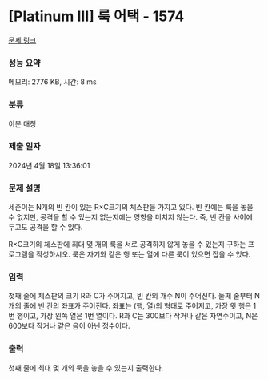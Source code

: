 # [Platinum III] 룩 어택 - 1574 

[문제 링크](https://www.acmicpc.net/problem/1574) 

### 성능 요약

메모리: 2776 KB, 시간: 8 ms

### 분류

이분 매칭

### 제출 일자

2024년 4월 18일 13:36:01

### 문제 설명

<p>세준이는 N개의 빈 칸이 있는 R×C크기의 체스판을 가지고 있다. 빈 칸에는 룩을 놓을 수 없지만, 공격을 할 수 있는지 없는지에는 영향을 미치지 않는다. 즉, 빈 칸을 사이에 두고도 공격을 할 수 있다.</p>

<p>R×C크기의 체스판에 최대 몇 개의 룩을 서로 공격하지 않게 놓을 수 있는지 구하는 프로그램을 작성하시오. 룩은 자기와 같은 행 또는 열에 다른 룩이 있으면 잡을 수 있다.</p>

### 입력 

 <p>첫째 줄에 체스판의 크기 R과 C가 주어지고, 빈 칸의 개수 N이 주어진다. 둘째 줄부터 N개의 줄에 빈 칸의 좌표가 주어진다. 좌표는 (행, 열)의 형태로 주어지고, 가장 윗 행은 1번 행이고, 가장 왼쪽 열은 1번 열이다. R과 C는 300보다 작거나 같은 자연수이고, N은 600보다 작거나 같은 음이 아닌 정수이다.</p>

### 출력 

 <p>첫째 줄에 최대 몇 개의 룩을 놓을 수 있는지 출력한다.</p>

